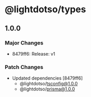 # @lightdotso/types

## 1.0.0

### Major Changes

- 8479ff6: Release: v1

### Patch Changes

- Updated dependencies [8479ff6]
  - @lightdotso/tsconfig@1.0.0
  - @lightdotso/prisma@1.0.0
